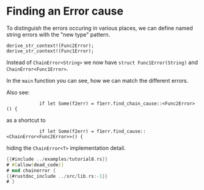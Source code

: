 # Finding an Error cause

To distinguish the errors occuring in various places, we can define named string errors with the
"new type" pattern.

~~~rust,ignore
derive_str_context!(Func2Error);
derive_str_context!(Func1Error);
~~~

Instead of `ChainError<String>` we now have `struct Func1Error(String)` and `ChainError<Func1Error>`.

In the `main` function you can see, how we can match the different errors.

Also see:
~~~rust,ignore
            if let Some(f2err) = f1err.find_chain_cause::<Func2Error>() {
~~~
as a shortcut to
~~~rust,ignore
            if let Some(f2err) = f1err.find_cause::<ChainError<Func2Error>>() {
~~~
hiding the `ChainError<T>` implementation detail.

~~~rust
{{#include ../examples/tutorial8.rs}}
# #[allow(dead_code)]
# mod chainerror {
{{#rustdoc_include ../src/lib.rs:-1}}
# }
~~~

